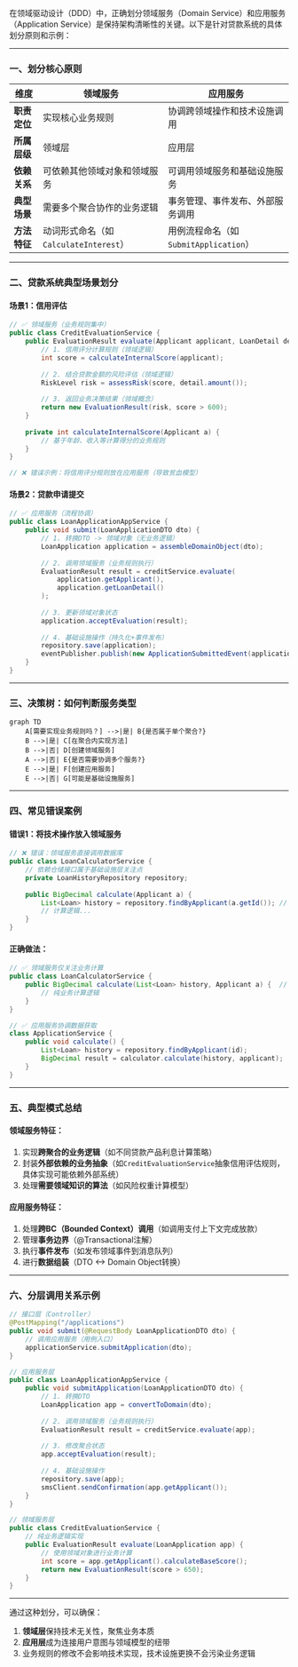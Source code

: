 在领域驱动设计（DDD）中，正确划分领域服务（Domain Service）和应用服务（Application Service）是保持架构清晰性的关键。以下是针对贷款系统的具体划分原则和示例：

---

### 一、划分核心原则

| **维度**              | **领域服务**                          | **应用服务**                          |
|-----------------------|-------------------------------------|-------------------------------------|
| **职责定位**           | 实现核心业务规则                      | 协调跨领域操作和技术设施调用            |
| **所属层级**           | 领域层                              | 应用层                              |
| **依赖关系**           | 可依赖其他领域对象和领域服务            | 可调用领域服务和基础设施服务            |
| **典型场景**           | 需要多个聚合协作的业务逻辑              | 事务管理、事件发布、外部服务调用          |
| **方法特征**           | 动词形式命名（如`CalculateInterest`） | 用例流程命名（如`SubmitApplication`） |

---

### 二、贷款系统典型场景划分

#### 场景1：信用评估
```java
// ✅ 领域服务（业务规则集中）
public class CreditEvaluationService {
    public EvaluationResult evaluate(Applicant applicant, LoanDetail detail) {
        // 1. 信用评分计算规则（领域逻辑）
        int score = calculateInternalScore(applicant);
        
        // 2. 结合贷款金额的风险评估（领域逻辑）
        RiskLevel risk = assessRisk(score, detail.amount());
        
        // 3. 返回业务决策结果（领域概念）
        return new EvaluationResult(risk, score > 600);
    }
    
    private int calculateInternalScore(Applicant a) {
        // 基于年龄、收入等计算得分的业务规则
    }
}

// ❌ 错误示例：将信用评分规则放在应用服务（导致贫血模型）
```

#### 场景2：贷款申请提交
```java
// ✅ 应用服务（流程协调）
public class LoanApplicationAppService {
    public void submit(LoanApplicationDTO dto) {
        // 1. 转换DTO -> 领域对象（无业务逻辑）
        LoanApplication application = assembleDomainObject(dto);
        
        // 2. 调用领域服务（业务规则执行）
        EvaluationResult result = creditService.evaluate(
            application.getApplicant(), 
            application.getLoanDetail()
        );
        
        // 3. 更新领域对象状态
        application.acceptEvaluation(result);
        
        // 4. 基础设施操作（持久化+事件发布）
        repository.save(application);
        eventPublisher.publish(new ApplicationSubmittedEvent(application));
    }
}
```

---

### 三、决策树：如何判断服务类型

```mermaid
graph TD
    A[需要实现业务规则吗？] -->|是| B{是否属于单个聚合?}
    B -->|是| C[在聚合内实现方法]
    B -->|否| D[创建领域服务]
    A -->|否| E{是否需要协调多个服务?}
    E -->|是| F[创建应用服务]
    E -->|否| G[可能是基础设施服务]
```

---

### 四、常见错误案例

#### 错误1：将技术操作放入领域服务
```java
// ❌ 错误：领域服务直接调用数据库
public class LoanCalculatorService {
    // 依赖仓储接口属于基础设施层关注点
    private LoanHistoryRepository repository;  
    
    public BigDecimal calculate(Applicant a) {
        List<Loan> history = repository.findByApplicant(a.getId()); // 基础设施依赖
        // 计算逻辑...
    }
}
```

#### 正确做法：
```java
// ✅ 领域服务仅关注业务计算
public class LoanCalculatorService {
    public BigDecimal calculate(List<Loan> history, Applicant a) {  // 通过参数传入数据
        // 纯业务计算逻辑
    }
}

// ✅ 应用服务协调数据获取
class ApplicationService {
    public void calculate() {
        List<Loan> history = repository.findByApplicant(id);
        BigDecimal result = calculator.calculate(history, applicant);
    }
}
```

---

### 五、典型模式总结

#### 领域服务特征：
1. 实现**跨聚合的业务逻辑**（如不同贷款产品利息计算策略）
2. 封装**外部依赖的业务抽象**（如`CreditEvaluationService`抽象信用评估规则，具体实现可能依赖外部系统）
3. 处理**需要领域知识的算法**（如风险权重计算模型）

#### 应用服务特征：
1. 处理**跨BC（Bounded Context）调用**（如调用支付上下文完成放款）
2. 管理**事务边界**（@Transactional注解）
3. 执行**事件发布**（如发布领域事件到消息队列）
4. 进行**数据组装**（DTO <-> Domain Object转换）

---

### 六、分层调用关系示例
```java
// 接口层（Controller）
@PostMapping("/applications")
public void submit(@RequestBody LoanApplicationDTO dto) {
    // 调用应用服务（用例入口）
    applicationService.submitApplication(dto); 
}

// 应用服务层
public class LoanApplicationAppService {
    public void submitApplication(LoanApplicationDTO dto) {
        // 1. 转换DTO
        LoanApplication app = convertToDomain(dto);
        
        // 2. 调用领域服务（业务规则执行）
        EvaluationResult result = creditService.evaluate(app);
        
        // 3. 修改聚合状态
        app.acceptEvaluation(result);
        
        // 4. 基础设施操作
        repository.save(app);
        smsClient.sendConfirmation(app.getApplicant()); 
    }
}

// 领域服务层
public class CreditEvaluationService {
    // 纯业务逻辑实现
    public EvaluationResult evaluate(LoanApplication app) {
        // 使用领域对象进行业务计算
        int score = app.getApplicant().calculateBaseScore();
        return new EvaluationResult(score > 650);
    }
}
```

---

通过这种划分，可以确保：
1. **领域层**保持技术无关性，聚焦业务本质
2. **应用层**成为连接用户意图与领域模型的纽带
3. 业务规则的修改不会影响技术实现，技术设施更换不会污染业务逻辑